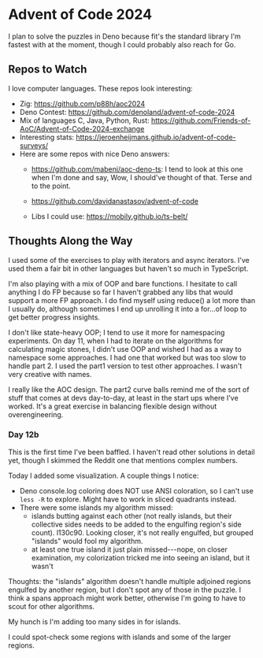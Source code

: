 # Advent of Code 2024

I plan to solve the puzzles in Deno because fit's the standard library I'm fastest with at the moment, though I could probably also reach for Go.

## Repos to Watch

I love computer languages. These repos look interesting:

- Zig: https://github.com/p88h/aoc2024
- Deno Contest: https://github.com/denoland/advent-of-code-2024
- Mix of languages C, Java, Python, Rust: https://github.com/Friends-of-AoC/Advent-of-Code-2024-exchange
- Interesting stats: https://jeroenheijmans.github.io/advent-of-code-surveys/
- Here are some repos with nice Deno answers:
  - https://github.com/mabenj/aoc-deno-ts: I tend to look at this one when I'm done and say, Wow, I should've thought of that. Terse and to the point.
  - https://github.com/davidanastasov/advent-of-code

  - Libs I could use: https://mobily.github.io/ts-belt/

## Thoughts Along the Way

I used some of the exercises to play with iterators and async iterators. I've used them a fair bit in other languages but haven't so much in TypeScript.

I'm also playing with a mix of OOP and bare functions. I hesitate to call anything I do FP because so far I haven't grabbed any libs that would support a more FP approach. I do find myself using reduce() a lot more than I usually do, although sometimes I end up unrolling it into a for...of loop to get better progress insights.

I don't like state-heavy OOP; I tend to use it more for namespacing experiments. On day 11, when I had to iterate on the algorithms for calculating magic stones, I didn't use OOP and wished I had as a way to namespace some approaches. I had one that worked but was too slow to handle part 2. I used the part1 version to test other approaches. I wasn't very creative with names.

I really like the AOC design. The part2 curve balls remind me of the sort of stuff that comes at devs day-to-day, at least in the start ups where I've worked. It's a great exercise in balancing flexible design without overengineering.

### Day 12b

This is the first time I've been baffled. I haven't read other solutions in detail yet, though I skimmed the Reddit one that mentions complex numbers.

Today I added some visualization. A couple things I notice:

- Deno console.log coloring does NOT use ANSI coloration, so I can't use `less -R` to explore. Might have to work in sliced quadrants instead.
- There were some islands my algorithm missed:
  - islands butting against each other (not really islands, but their collective sides needs to be added to the engulfing region's side count). l130c90. Looking closer, it's not really engulfed, but grouped "islands" would fool my algorithm.
  - at least one true island it just plain missed---nope, on closer examination, my colorization tricked me into seeing an island, but it wasn't

Thoughts: the "islands" algorithm doesn't handle multiple adjoined regions engulfed by another region, but I don't spot any of those in the puzzle. I think a spans approach might work better, otherwise I'm going to have to scout for other algorithms.

My hunch is I'm adding too many sides in for islands.

I could spot-check some regions with islands and some of the larger regions.
